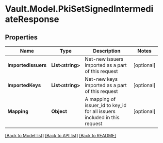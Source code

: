 # Vault.Model.PkiSetSignedIntermediateResponse

## Properties

Name | Type | Description | Notes
------------ | ------------- | ------------- | -------------
**ImportedIssuers** | **List&lt;string&gt;** | Net-new issuers imported as a part of this request | [optional] 
**ImportedKeys** | **List&lt;string&gt;** | Net-new keys imported as a part of this request | [optional] 
**Mapping** | **Object** | A mapping of issuer_id to key_id for all issuers included in this request | [optional] 

[[Back to Model list]](../README.md#documentation-for-models) [[Back to API list]](../README.md#documentation-for-api-endpoints) [[Back to README]](../README.md)

